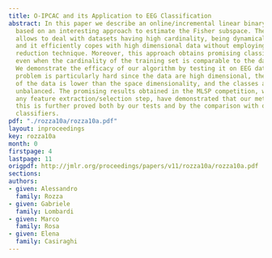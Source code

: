 ```yaml
---
title: O-IPCAC and its Application to EEG Classification
abstract: In this paper we describe an online/incremental linear binary classifier
  based on an interesting approach to estimate the Fisher subspace. The proposed method
  allows to deal with datasets having high cardinality, being dynamically supplied,
  and it efficiently copes with high dimensional data without employing any dimensionality
  reduction technique. Moreover, this approach obtains promising classification performance
  even when the cardinality of the training set is comparable to the data dimensionality.
  We demonstrate the efficacy of our algorithm by testing it on EEG data. This classification
  problem is particularly hard since the data are high dimensional, the cardinality
  of the data is lower than the space dimensionality, and the classes are strongly
  unbalanced. The promising results obtained in the MLSP competition, without employing
  any feature extraction/selection step, have demonstrated that our method is effective;
  this is further proved both by our tests and by the comparison with other well-known
  classifiers.
pdf: "./rozza10a/rozza10a.pdf"
layout: inproceedings
key: rozza10a
month: 0
firstpage: 4
lastpage: 11
origpdf: http://jmlr.org/proceedings/papers/v11/rozza10a/rozza10a.pdf
sections: 
authors:
- given: Alessandro
  family: Rozza
- given: Gabriele
  family: Lombardi
- given: Marco
  family: Rosa
- given: Elena
  family: Casiraghi
---
```


